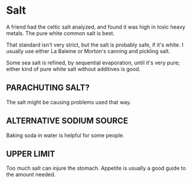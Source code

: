 # Salt

A friend had the celtic salt analyzed, and found it was high in toxic heavy metals. The pure white common salt is best.

That standard isn't very strict, but the salt is probably safe, if it's white. I usually use either La Baleine or Morton's canning and pickling salt.

Some sea salt is refined, by sequential evaporation, until it's very pure; either kind of pure white salt without additives is good.

## PARACHUTING SALT?
The salt might be causing problems used that way.

## ALTERNATIVE SODIUM SOURCE
Baking soda in water is helpful for some people.

## UPPER LIMIT
Too much salt can injure the stomach. Appetite is usually a good guide to the amount needed.
